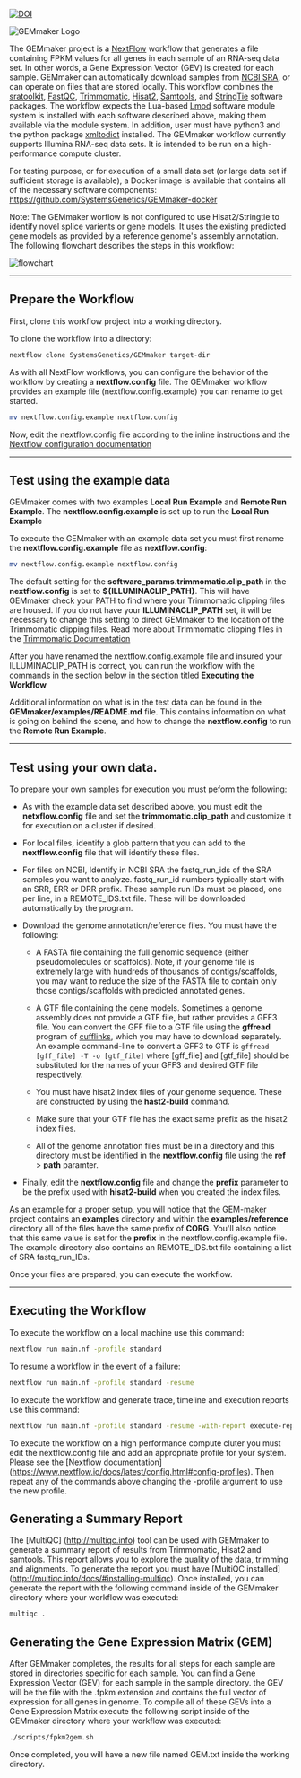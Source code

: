 [![DOI](https://zenodo.org/badge/114067776.svg)](https://zenodo.org/badge/latestdoi/114067776)


![GEMmaker Logo](images/GEMmaker-logo-sm.png)


The GEMmaker project is a [NextFlow](https://www.nextflow.io/) workflow that generates a file containing FPKM values for all genes in each sample of an RNA-seq data set.
In other words, a Gene Expression Vector (GEV) is created for each sample. GEMmaker can automatically download samples from [NCBI SRA](https://www.ncbi.nlm.nih.gov/sra), or can operate on files that are stored locally.
This workflow combines the [sratoolkit](https://www.ncbi.nlm.nih.gov/books/NBK158900/), [FastQC](https://www.bioinformatics.babraham.ac.uk/projects/fastqc/), [Trimmomatic](http://www.usadellab.org/cms/?page=trimmomatic), [Hisat2](https://ccb.jhu.edu/software/hisat2/index.shtml), [Samtools](http://www.htslib.org/), and [StringTie](http://www.ccb.jhu.edu/software/stringtie/) software packages.
The workflow expects the Lua-based [Lmod](https://lmod.readthedocs.io/en/latest/) software module system is installed with each software described above, making them available via the module system. In addition, user must have python3 and the python package [xmltodict](https://github.com/martinblech/xmltodict) installed.
The GEMmaker workflow currently supports Illumina RNA-seq data sets. It is intended to be run on a high-performance compute cluster.

For testing purpose, or for execution of a small data set (or large data set if sufficient storage is available), a Docker image is available that contains all of the necessary software components: https://github.com/SystemsGenetics/GEMmaker-docker

Note: The GEMmaker worflow is not configured to use Hisat2/Stringtie to identify novel splice varients or gene models.
It uses the existing predicted gene models as provided by a reference genome's assembly annotation.  The following flowchart describes the steps in this workflow:

![flowchart](images/flowchartgen.png)

---


## Prepare the Workflow

First, clone this workflow project into a working directory.  

To clone the workflow into a directory:
```bash
nextflow clone SystemsGenetics/GEMmaker target-dir
```
As with all NextFlow workflows, you can configure the behavior of the workflow by creating a **nextflow.config** file.  The GEMmaker workflow provides an example file (nextflow.config.example) you can rename to get started.

```bash
mv nextflow.config.example nextflow.config
```
Now, edit the nextflow.config file according to the inline instructions and the [Nextflow configuration documentation](https://www.nextflow.io/docs/latest/config.html)

---

## Test using the example data

GEMmaker comes with two examples **Local Run Example** and **Remote Run Example**. The **nextflow.config.example** is set up to run the **Local Run Example**

To execute the GEMmaker with an example data set you must first rename the **nextflow.config.example** file as **nextflow.config**:

```bash
mv nextflow.config.example nextflow.config
```
The default setting for the **software_params.trimmomatic.clip_path** in the **nextflow.config** is set to **${ILLUMINACLIP_PATH}**. This will have GEMmaker check your PATH to find where your Trimmomatic clipping files are housed. If you do not have your **ILLUMINACLIP_PATH** set, it will be necessary to change this setting to direct GEMmaker to the location of the Trimmomatic clipping files.
Read more about Trimmomatic clipping files in the [Trimmomatic Documentation](http://www.usadellab.org/cms/uploads/supplementary/Trimmomatic/TrimmomaticManual_V0.32.pdf)

After you have renamed the nextflow.config.example file and insured your ILLUMINACLIP_PATH is correct, you can run the workflow with the commands in the section below in the section titled **Executing the Workflow**

Additional information on what is in the test data can be found in the **GEMmaker/examples/README.md** file. This contains information on what is going on behind the scene, and how to change the **nextflow.config** to run the **Remote Run Example**.

---

## Test using your own data.

To prepare your own samples for execution you must peform the following:

- As with the example data set described above, you must edit the **netxflow.config** file and set the **trimmomatic.clip_path** and customize it for execution on a cluster if desired.

- For local files, identify a glob pattern that you can add to the **nextflow.config** file that will identify these files.

- For files on NCBI, Identify in NCBI SRA the fastq_run_ids of the SRA samples you want to analyze.
  fastq_run_id numbers typically start with an SRR, ERR or DRR prefix.
  These sample run IDs must be placed, one per line, in a REMOTE_IDS.txt file.
  These will be downloaded automatically by the program.

- Download the genome annotation/reference files.
  You must have the following:

  - A FASTA file containing the full genomic sequence (either pseudomolecules or scaffolds). Note, if your genome file is extremely large with hundreds of thousands of contigs/scaffolds, you may want to reduce the size of the FASTA file to contain only those contigs/scaffolds with predicted annotated genes.

  - A GTF file containing the gene models. Sometimes a genome assembly does not provide a GTF file, but rather provides a GFF3 file. You can convert the GFF file to a GTF file using the **gffread** program of [cufflinks](http://cole-trapnell-lab.github.io/cufflinks/file_formats/), which you may have to download separately.  An example command-line to convert a GFF3 to GTF is ```gffread [gff_file] -T -o [gtf_file]``` where [gff_file] and [gtf_file] should be substituted for the names of your GFF3 and desired GTF file respectively.

  - You must have hisat2 index files of your genome sequence.
    These are constructed by using the **hast2-build** command.

  - Make sure that your GTF file has the exact same prefix as the hisat2 index files.

  - All of the genome annotation files must be in a directory and this directory must be identified in the **nextflow.config** file using the **ref** > **path** paramter.

- Finally, edit the **nextflow.config** file and change the **prefix** parameter to be the prefix used with **hisat2-build** when you created the index files.

As an example for a proper setup, you will notice that the GEM-maker project contains an **examples** directory and within the **examples/reference** directory all of the files have the same prefix of **CORG**.
You'll also notice that this same value is set for the **prefix** in the nextflow.config.example file.
The example directory also contains an REMOTE_IDS.txt file containing a list of SRA fastq_run_IDs.

Once your files are prepared, you can execute the workflow.

---

## Executing the Workflow

To execute the workflow on a local machine use this command:
```bash
nextflow run main.nf -profile standard
```

To resume a workflow in the event of a failure:
```bash
nextflow run main.nf -profile standard -resume
```

To execute the workflow and generate trace, timeline and execution reports use this command:
```bash
nextflow run main.nf -profile standard -resume -with-report execute-report.html -with-timeline timeline-report.html -with-trace
```

To execute the workflow on a high performance compute cluter you must edit the nextflow.config file and add an appropriate profile for your system. Please see the [Nextflow documentation] (https://www.nextflow.io/docs/latest/config.html#config-profiles).  Then repeat any of the commands above changing the -profile argument to use the new profile.

## Generating a Summary Report
The [MultiQC] (http://multiqc.info) tool can be used with GEMmaker to generate a summary report of results from Trimmomatic, Hisat2 and samtools.  This report allows you to explore the quality of the data, trimming and alignments.  To generate the report you must have [MultiQC installed] (http://multiqc.info/docs/#installing-multiqc).  Once installed, you can generate the report with the following command inside of the GEMmaker directory where your workflow was executed:

```bash
multiqc .
```

## Generating the Gene Expression Matrix (GEM)
After GEMmaker completes, the results for all steps for each sample are stored in directories specific for each sample.  You can find a Gene Expression Vector (GEV) for each sample in the sample directory. the GEV will be the file with the .fpkm extension and contains the full vector of expression for all genes in genome.   To compile all of these GEVs into a Gene Expression Matrix execute the following script inside of the GEMmaker directory where your workflow was executed:

```bash
./scripts/fpkm2gem.sh
```
Once completed, you will have a new file named GEM.txt inside the working directory.
